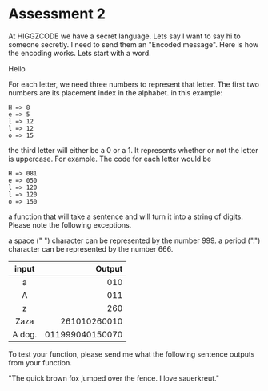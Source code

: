 # Assessment 2

At HIGGZCODE we have a secret language. Lets say I want to say hi to someone secretly. I need to send them an "Encoded message". Here is how the encoding works. Lets start with a word.

Hello

For each letter, we need three numbers to represent that letter. The first two numbers are its placement index in the alphabet. in this example:

```
H => 8
e => 5
l => 12
l => 12
o => 15
```

the third letter will either be a 0 or a 1. It represents whether or not the letter is uppercase. For example.
The code for each letter would be

```
H => 081
e => 050
l => 120
l => 120
o => 150
```

a function that will take a sentence and will turn it into a string of digits. Please note the following exceptions.

a space (" ") character can be represented by the number 999.
a period (".") character can be represented by the number 666.

| input  |          Output |
| :----: | --------------: |
|   a    |             010 |
|   A    |             011 |
|   z    |             260 |
|  Zaza  |    261010260010 |
| A dog. | 011999040150070 |

To test your function, please send me what the following sentence outputs from your function.

"The quick brown fox jumped over the fence. I love sauerkreut."
